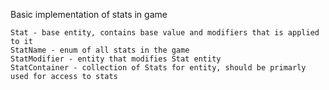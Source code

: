 Basic implementation of stats in game

    Stat - base entity, contains base value and modifiers that is applied to it
    StatName - enum of all stats in the game
    StatModifier - entity that modifies Stat entity
    StatContainer - collection of Stats for entity, should be primarly used for access to stats
